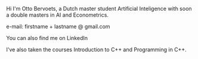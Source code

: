 Hi I'm Otto Bervoets, a Dutch master student Artificial Inteligence with soon a double masters in AI and Econometrics. 

e-mail: firstname + lastname @ gmail.com

You can also find me on LinkedIn

I've also taken the courses Introduction to C++ and Programming in C++. 
